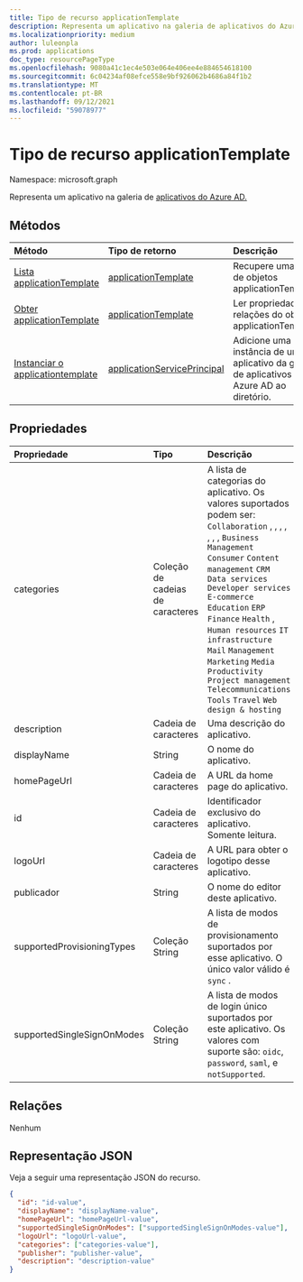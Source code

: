 ```yaml
---
title: Tipo de recurso applicationTemplate
description: Representa um aplicativo na galeria de aplicativos do Azure AD
ms.localizationpriority: medium
author: luleonpla
ms.prod: applications
doc_type: resourcePageType
ms.openlocfilehash: 9080a41c1ec4e503e064e406ee4e884654618100
ms.sourcegitcommit: 6c04234af08efce558e9bf926062b4686a84f1b2
ms.translationtype: MT
ms.contentlocale: pt-BR
ms.lasthandoff: 09/12/2021
ms.locfileid: "59078977"
---
```

# <a name="applicationtemplate-resource-type"></a>Tipo de recurso applicationTemplate

Namespace: microsoft.graph

Representa um aplicativo na galeria de [aplicativos do Azure AD.](/azure/active-directory/saas-apps/tutorial-list)

## <a name="methods"></a>Métodos

| Método                                                                       | Tipo de retorno                                                   | Descrição                                                                                  |
| :--------------------------------------------------------------------------- | :------------------------------------------------------------ | :------------------------------------------------------------------------------------------- |
| [Lista applicationTemplate](../api/applicationtemplate-list.md)               | [applicationTemplate](applicationtemplate.md)                 | Recupere uma lista de objetos applicationTemplate.                                              |
| [Obter applicationTemplate](../api/applicationtemplate-get.md)                 | [applicationTemplate](applicationtemplate.md)                 | Ler propriedades e relações do objeto applicationTemplate.                             |
| [Instanciar o applicationtemplate](../api/applicationtemplate-instantiate.md) | [applicationServicePrincipal](applicationserviceprincipal.md) | Adicione uma instância de um aplicativo da galeria de aplicativos do Azure AD ao diretório. |

## <a name="properties"></a>Propriedades

| Propriedade                   | Tipo              | Descrição                                                                                                                                                                                                                                                                                                                                                                                                                                     |
| :------------------------- | :---------------- | :---------------------------------------------------------------------------------------------------------------------------------------------------------------------------------------------------------------------------------------------------------------------------------------------------------------------------------------------------------------------------------------------------------------------------------------------- |
| categories                 | Coleção de cadeias de caracteres | A lista de categorias do aplicativo. Os valores suportados podem ser: `Collaboration` , , , , , , , `Business Management` `Consumer` `Content management` `CRM` `Data services` `Developer services` `E-commerce` `Education` `ERP` `Finance` `Health` , `Human resources` `IT infrastructure` `Mail` `Management` `Marketing` `Media` `Productivity` `Project management` `Telecommunications` `Tools` `Travel` `Web design & hosting` |
| description                | Cadeia de caracteres            | Uma descrição do aplicativo.                                                                                                                                                                                                                                                                                                                                                                                                               |
| displayName                | String            | O nome do aplicativo.                                                                                                                                                                                                                                                                                                                                                                                                                    |
| homePageUrl                | Cadeia de caracteres            | A URL da home page do aplicativo.                                                                                                                                                                                                                                                                                                                                                                                                           |
| id                         | Cadeia de caracteres            | Identificador exclusivo do aplicativo. Somente leitura.                                                                                                                                                                                                                                                                                                                                                                                               |
| logoUrl                    | Cadeia de caracteres            | A URL para obter o logotipo desse aplicativo.                                                                                                                                                                                                                                                                                                                                                                                                   |
| publicador                  | String            | O nome do editor deste aplicativo.                                                                                                                                                                                                                                                                                                                                                                                                 |
| supportedProvisioningTypes | Coleção String | A lista de modos de provisionamento suportados por esse aplicativo. O único valor válido é `sync` .                                                                                                                                                                                                                                                                                                                                                   |
| supportedSingleSignOnModes | Coleção String | A lista de modos de login único suportados por este aplicativo. Os valores com suporte são: `oidc`, `password`, `saml`, e `notSupported`.                                                                                                                                                                                                                                                                                                            |

## <a name="relationships"></a>Relações

Nenhum

## <a name="json-representation"></a>Representação JSON

Veja a seguir uma representação JSON do recurso.

<!-- {
  "blockType": "resource",
  "optionalProperties": [

  ],
  "@odata.type": "microsoft.graph.applicationTemplate",
  "keyProperty": "id"
}-->

```json
{
  "id": "id-value",
  "displayName": "displayName-value",
  "homePageUrl": "homePageUrl-value",
  "supportedSingleSignOnModes": ["supportedSingleSignOnModes-value"],
  "logoUrl": "logoUrl-value",
  "categories": ["categories-value"],
  "publisher": "publisher-value",
  "description": "description-value"
}
```

<!-- uuid: 16cd6b66-4b1a-43a1-adaf-3a886856ed98
2019-02-04 14:57:30 UTC -->
<!-- {
  "type": "#page.annotation",
  "description": "applicationTemplate resource",
  "keywords": "",
  "section": "documentation",
  "tocPath": ""
}-->
